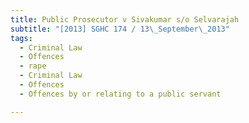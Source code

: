 ```yaml
---
title: Public Prosecutor v Sivakumar s/o Selvarajah 
subtitle: "[2013] SGHC 174 / 13\_September\_2013"
tags:
  - Criminal Law
  - Offences
  - rape
  - Criminal Law
  - Offences
  - Offences by or relating to a public servant

---
```


